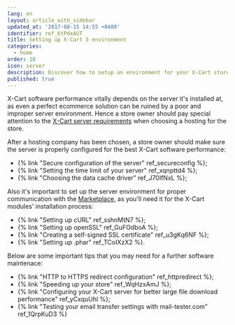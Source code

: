 ```yaml
---
lang: en
layout: article_with_sidebar
updated_at: '2017-08-15 14:55 +0400'
identifier: ref_6tPdxAUT
title: Setting up X-Cart 5 environment
categories:
  - home
order: 10
icon: server
description: Discover how to setup an environment for your X-Cart store
published: true
---
```


X-Cart software performance vitally depends on the server it's installed at, as even a perfect ecommerce solution can be ruined by a poor and improper server environment. Hence a store owner should pay special attention to the [X-Cart server requirements](https://kb.x-cart.com/general_setup/installation_guide.html#server-requirements "Setting up X-Cart 5 environment") when choosing a hosting for the store.

After a hosting company has been chosen, a store owner should make sure the server is properly configured for the best X-Cart software performance:

*   {% link "Secure configuration of the server" ref_secureconfig %};
*   {% link "Setting the time limit of your server" ref_xqnpttd4 %};
*   {% link "Choosing the data cache driver" ref_J70IfNxL %};


Also it's important to set up the server environment for proper communication with the [Marketplace](https://market.x-cart.com/addons/ "Setting up X-Cart 5 environment"), as you'll need it for the X-Cart modules' installation process: 

*   {% link "Setting up cURL" ref_sshnMtN7 %};
*   {% link "Setting up openSSL" ref_GuFOdboA %};
*   {% link "Creating a self-signed SSL certificate" ref_u3gKq6NF %};
*   {% link "Setting up .phar" ref_TCoIXzX2 %}.

Below are some important tips that you may need for a further software maintenace:

*   {% link "HTTP to HTTPS redirect configuration" ref_httpredirect %};
*   {% link "Speeding up your store" ref_WqHzxAmJ %};
*   {% link "Configuring your X-Cart server for better large file download performance" ref_yCxquUhl %};
*   {% link "Testing your email transfer settings with mail-tester.com" ref_1QrpKuD3 %}



